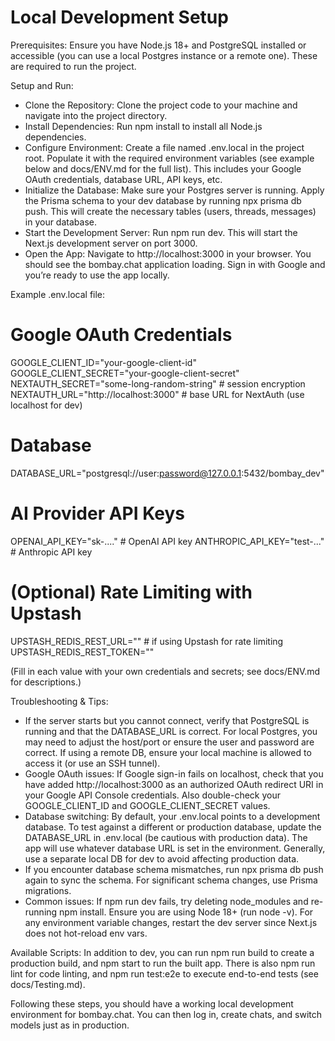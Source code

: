 # Local Development Setup

Prerequisites: Ensure you have Node.js 18+ and PostgreSQL installed or accessible (you can use a local Postgres instance or a remote one). These are required to run the project.

Setup and Run:

- Clone the Repository: Clone the project code to your machine and navigate into the project directory.
- Install Dependencies: Run npm install to install all Node.js dependencies.
- Configure Environment: Create a file named .env.local in the project root. Populate it with the required environment variables (see example below and docs/ENV.md for the full list). This includes your Google OAuth credentials, database URL, API keys, etc.
- Initialize the Database: Make sure your Postgres server is running. Apply the Prisma schema to your dev database by running npx prisma db push. This will create the necessary tables (users, threads, messages) in your database.
- Start the Development Server: Run npm run dev. This will start the Next.js development server on port 3000.
- Open the App: Navigate to http://localhost:3000 in your browser. You should see the bombay.chat application loading. Sign in with Google and you’re ready to use the app locally.

Example .env.local file:

# Google OAuth Credentials
GOOGLE_CLIENT_ID="your-google-client-id"
GOOGLE_CLIENT_SECRET="your-google-client-secret"
NEXTAUTH_SECRET="some-long-random-string"  # session encryption
NEXTAUTH_URL="http://localhost:3000"       # base URL for NextAuth (use localhost for dev)

# Database
DATABASE_URL="postgresql://user:password@127.0.0.1:5432/bombay_dev"

# AI Provider API Keys
OPENAI_API_KEY="sk-...."        # OpenAI API key
ANTHROPIC_API_KEY="test-..."    # Anthropic API key

# (Optional) Rate Limiting with Upstash
UPSTASH_REDIS_REST_URL=""      # if using Upstash for rate limiting
UPSTASH_REDIS_REST_TOKEN=""

(Fill in each value with your own credentials and secrets; see docs/ENV.md for descriptions.)

Troubleshooting & Tips:

- If the server starts but you cannot connect, verify that PostgreSQL is running and that the DATABASE_URL is correct. For local Postgres, you may need to adjust the host/port or ensure the user and password are correct. If using a remote DB, ensure your local machine is allowed to access it (or use an SSH tunnel).
- Google OAuth issues: If Google sign-in fails on localhost, check that you have added http://localhost:3000 as an authorized OAuth redirect URI in your Google API Console credentials. Also double-check your GOOGLE_CLIENT_ID and GOOGLE_CLIENT_SECRET values.
- Database switching: By default, your .env.local points to a development database. To test against a different or production database, update the DATABASE_URL in .env.local (be cautious with production data). The app will use whatever database URL is set in the environment. Generally, use a separate local DB for dev to avoid affecting production data.
- If you encounter database schema mismatches, run npx prisma db push again to sync the schema. For significant schema changes, use Prisma migrations.
- Common issues: If npm run dev fails, try deleting node_modules and re-running npm install. Ensure you are using Node 18+ (run node -v). For any environment variable changes, restart the dev server since Next.js does not hot-reload env vars.

Available Scripts: In addition to dev, you can run npm run build to create a production build, and npm start to run the built app. There is also npm run lint for code linting, and npm run test:e2e to execute end-to-end tests (see docs/Testing.md).

Following these steps, you should have a working local development environment for bombay.chat. You can then log in, create chats, and switch models just as in production.
